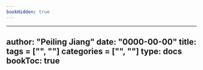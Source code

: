 ```yaml
---
bookHidden: true
---
```


---
author: "Peiling Jiang"
date: "0000-00-00"
title:
tags = ["", ""]
categories = ["", ""]
type: docs
bookToc: true
---
